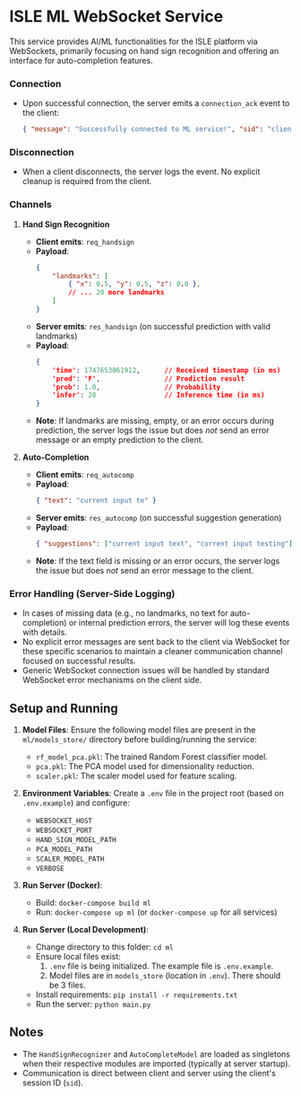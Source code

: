 # ISLE ML WebSocket Service

This service provides AI/ML functionalities for the ISLE platform via WebSockets, primarily focusing on hand sign recognition and offering an interface for auto-completion features.

### Connection

*   Upon successful connection, the server emits a `connection_ack` event to the client:
    ```json
    { "message": "Successfully connected to ML service!", "sid": "client_session_id" }
    ```

### Disconnection

*   When a client disconnects, the server logs the event. No explicit cleanup is required from the client.

### Channels

1.  **Hand Sign Recognition**
    *   **Client emits**: `req_handsign`
    *   **Payload**:
        ```json
        {
            "landmarks": [
                { "x": 0.5, "y": 0.5, "z": 0.0 },
                // ... 20 more landmarks
            ]
        }
        ```
    *   **Server emits**: `res_handsign` (on successful prediction with valid landmarks)
    *   **Payload**:
        ```json
        {
            'time': 1747653061912,      // Received timestamp (in ms)
            'pred': 'F',                // Prediction result
            'prob': 1.0,                // Probability
            'infer': 28                 // Inference time (in ms)
        }
        ```
    *   **Note**: If landmarks are missing, empty, or an error occurs during prediction, the server logs the issue but does *not* send an error message or an empty prediction to the client.

2.  **Auto-Completion**
    *   **Client emits**: `req_autocomp`
    *   **Payload**:
        ```json
        { "text": "current input te" }
        ```
    *   **Server emits**: `res_autocomp` (on successful suggestion generation)
    *   **Payload**:
        ```json
        { "suggestions": ["current input text", "current input testing"] }
        ```
    *   **Note**: If the text field is missing or an error occurs, the server logs the issue but does *not* send an error message to the client.

### Error Handling (Server-Side Logging)

*   In cases of missing data (e.g., no landmarks, no text for auto-completion) or internal prediction errors, the server will log these events with details.
*   No explicit error messages are sent back to the client via WebSocket for these specific scenarios to maintain a cleaner communication channel focused on successful results.
*   Generic WebSocket connection issues will be handled by standard WebSocket error mechanisms on the client side.

## Setup and Running

1.  **Model Files**: Ensure the following model files are present in the `ml/models_store/` directory before building/running the service:
    *   `rf_model_pca.pkl`: The trained Random Forest classifier model.
    *   `pca.pkl`: The PCA model used for dimensionality reduction.
    *   `scaler.pkl`: The scaler model used for feature scaling.
2.  **Environment Variables**: Create a `.env` file in the project root (based on `.env.example`) and configure:
    *   `WEBSOCKET_HOST`
    *   `WEBSOCKET_PORT`
    *   `HAND_SIGN_MODEL_PATH`
    *   `PCA_MODEL_PATH`
    *   `SCALER_MODEL_PATH`
    *   `VERBOSE`

4.  **Run Server (Docker)**:
    *   Build: `docker-compose build ml`
    *   Run: `docker-compose up ml` (or `docker-compose up` for all services)
5.  **Run Server (Local Development)**:
    *   Change directory to this folder: `cd ml`
    *   Ensure local files exist:
        1. `.env` file is being initialized. The example file is `.env.example`.
        2. Model files are in `models_store` (location in `.env`). There should be 3 files.
    *   Install requirements: `pip install -r requirements.txt`
    *   Run the server: `python main.py`

## Notes

*   The `HandSignRecognizer` and `AutoCompleteModel` are loaded as singletons when their respective modules are imported (typically at server startup).
*   Communication is direct between client and server using the client's session ID (`sid`).